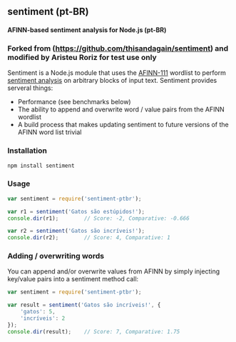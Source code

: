 ## sentiment (pt-BR)
#### AFINN-based sentiment analysis for Node.js (pt-BR)

### Forked from (https://github.com/thisandagain/sentiment) and modified by Aristeu Roriz for test use only


Sentiment is a Node.js module that uses the [AFINN-111](http://www2.imm.dtu.dk/pubdb/views/publication_details.php?id=6010) wordlist to perform [sentiment analysis](http://en.wikipedia.org/wiki/Sentiment_analysis) on arbitrary blocks of input text. Sentiment provides serveral things:

- Performance (see benchmarks below)
- The ability to append and overwrite word / value pairs from the AFINN wordlist
- A build process that makes updating sentiment to future versions of the AFINN word list trivial

### Installation
```bash
npm install sentiment
```

### Usage
```javascript
var sentiment = require('sentiment-ptbr');

var r1 = sentiment('Gatos são estúpidos!');
console.dir(r1);        // Score: -2, Comparative: -0.666

var r2 = sentiment('Gatos são incríveis!');
console.dir(r2);        // Score: 4, Comparative: 1
```

### Adding / overwriting words
You can append and/or overwrite values from AFINN by simply injecting key/value pairs into a sentiment method call:
```javascript
var sentiment = require('sentiment-ptbr');

var result = sentiment('Gatos são incríveis!', {
    'gatos': 5,
    'incríveis': 2  
});
console.dir(result);    // Score: 7, Comparative: 1.75
```
